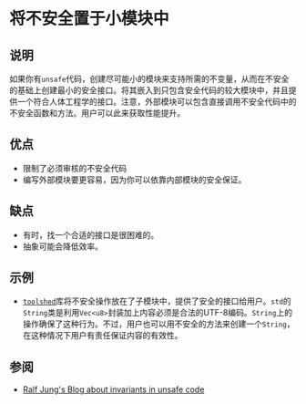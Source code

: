 # 将不安全置于小模块中

## 说明

如果你有`unsafe`代码，创建尽可能小的模块来支持所需的不变量，从而在不安全的基础上创建最小的安全接口。将其嵌入到只包含安全代码的较大模块中，并且提供一个符合人体工程学的接口。注意，外部模块可以包含直接调用不安全代码中的不安全函数和方法。用户可以此来获取性能提升。

## 优点

* 限制了必须审核的不安全代码
* 编写外部模块要更容易，因为你可以依靠内部模块的安全保证。

## 缺点

* 有时，找一个合适的接口是很困难的。
* 抽象可能会降低效率。

## 示例

* [`toolshed`](https://docs.rs/toolshed)库将不安全操作放在了子模块中，提供了安全的接口给用户。`std`的`String`类是利用`Vec<u8>`封装加上内容必须是合法的UTF-8编码。`String`上的操作确保了这种行为。不过，用户也可以用不安全的方法来创建一个`String`，在这种情况下用户有责任保证内容的有效性。

## 参阅

* [Ralf Jung's Blog about invariants in unsafe code](https://www.ralfj.de/blog/2018/08/22/two-kinds-of-invariants.html)
